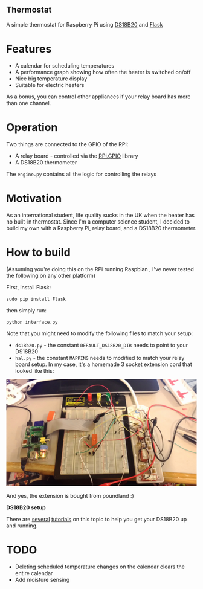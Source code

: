 Thermostat
-------------

A simple thermostat for Raspberry Pi using [DS18B20](https://www.maximintegrated.com/en/products/analog/sensors-and-sensor-interface/DS18B20.html "DS18B20") and [Flask](http://flask.pocoo.org/)

Features
========

 * A calendar for scheduling temperatures
 * A performance graph showing how often the heater is switched on/off
 * Nice big temperature display
 * Suitable for electric heaters

As a bonus, you can control other appliances if your relay board has more than one channel.

Operation
=========

Two things are connected to the GPIO of the RPi:

 * A relay board - controlled via the [RPi.GPIO](https://pypi.python.org/pypi/RPi.GPIO) library
 * A DS18B20 thermometer

The `engine.py` contains all the logic for controlling the relays



Motivation
==========

As an international student, life quality sucks in the UK when the heater has no built-in thermostat. 
Since I'm a computer science student, I decided to build my own with a Raspberry Pi, relay board, and a DS18B20 thermometer.


How to build
=============
(Assuming you're doing this on the RPi running Raspbian , I've never tested the following on any other platform)

First, install Flask:

    sudo pip install Flask

then simply run:

    python interface.py

Note that you might need to modify the following files to match your setup:

 * `ds18b20.py` - the constant `DEFAULT_DS18B20_DIR` needs to point to your DS18B20
 * `hal.py` - the constant `MAPPING` needs to modified to match your relay board setup. In my case, it's a homemade 3 socket extension cord that looked like this:

![](prototype.jpg)

And yes, the extension is bought from poundland :)


**DS18B20 setup**

There are [several](https://learn.adafruit.com/downloads/pdf/adafruits-raspberry-pi-lesson-11-ds18b20-temperature-sensing.pdf) [tutorials](https://www.cl.cam.ac.uk/projects/raspberrypi/tutorials/temperature/) on this topic to help you get your DS18B20 up and running.


TODO
====

 * Deleting scheduled temperature changes on the calendar clears the entire calendar
 * Add moisture sensing

